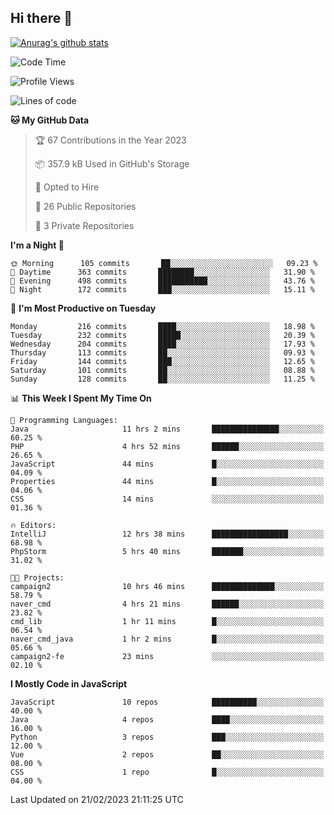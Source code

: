## Hi there 👋

[![Anurag's github stats](https://github-readme-stats.vercel.app/api?username=Songwonseok)](https://github.com/anuraghazra/github-readme-stats)



<!--START_SECTION:waka-->
![Code Time](http://img.shields.io/badge/Code%20Time-2%2C096%20hrs%2022%20mins-blue)

![Profile Views](http://img.shields.io/badge/Profile%20Views-4-blue)

![Lines of code](https://img.shields.io/badge/From%20Hello%20World%20I%27ve%20Written--19%20Million%20lines%20of%20code-blue)

**🐱 My GitHub Data** 

> 🏆 67 Contributions in the Year 2023
 > 
> 📦 357.9 kB Used in GitHub's Storage 
 > 
> 💼 Opted to Hire
 > 
> 📜 26 Public Repositories 
 > 
> 🔑 3 Private Repositories  
 > 
**I'm a Night 🦉** 

```text
🌞 Morning      105 commits       ██░░░░░░░░░░░░░░░░░░░░░░░   09.23 % 
🌆 Daytime      363 commits       ████████░░░░░░░░░░░░░░░░░   31.90 % 
🌃 Evening      498 commits       ███████████░░░░░░░░░░░░░░   43.76 % 
🌙 Night        172 commits       ███░░░░░░░░░░░░░░░░░░░░░░   15.11 % 

```
📅 **I'm Most Productive on Tuesday** 

```text
Monday         216 commits       ████░░░░░░░░░░░░░░░░░░░░░   18.98 % 
Tuesday        232 commits       █████░░░░░░░░░░░░░░░░░░░░   20.39 % 
Wednesday      204 commits       ████░░░░░░░░░░░░░░░░░░░░░   17.93 % 
Thursday       113 commits       ██░░░░░░░░░░░░░░░░░░░░░░░   09.93 % 
Friday         144 commits       ███░░░░░░░░░░░░░░░░░░░░░░   12.65 % 
Saturday       101 commits       ██░░░░░░░░░░░░░░░░░░░░░░░   08.88 % 
Sunday         128 commits       ██░░░░░░░░░░░░░░░░░░░░░░░   11.25 % 

```


📊 **This Week I Spent My Time On** 

```text
💬 Programming Languages: 
Java                     11 hrs 2 mins       ███████████████░░░░░░░░░░   60.25 % 
PHP                      4 hrs 52 mins       ██████░░░░░░░░░░░░░░░░░░░   26.65 % 
JavaScript               44 mins             █░░░░░░░░░░░░░░░░░░░░░░░░   04.09 % 
Properties               44 mins             █░░░░░░░░░░░░░░░░░░░░░░░░   04.06 % 
CSS                      14 mins             ░░░░░░░░░░░░░░░░░░░░░░░░░   01.36 % 

🔥 Editors: 
IntelliJ                 12 hrs 38 mins      █████████████████░░░░░░░░   68.98 % 
PhpStorm                 5 hrs 40 mins       ███████░░░░░░░░░░░░░░░░░░   31.02 % 

🐱‍💻 Projects: 
campaign2                10 hrs 46 mins      ██████████████░░░░░░░░░░░   58.79 % 
naver_cmd                4 hrs 21 mins       ██████░░░░░░░░░░░░░░░░░░░   23.82 % 
cmd_lib                  1 hr 11 mins        █░░░░░░░░░░░░░░░░░░░░░░░░   06.54 % 
naver_cmd_java           1 hr 2 mins         █░░░░░░░░░░░░░░░░░░░░░░░░   05.66 % 
campaign2-fe             23 mins             ░░░░░░░░░░░░░░░░░░░░░░░░░   02.10 % 

```

**I Mostly Code in JavaScript** 

```text
JavaScript               10 repos            ██████████░░░░░░░░░░░░░░░   40.00 % 
Java                     4 repos             ████░░░░░░░░░░░░░░░░░░░░░   16.00 % 
Python                   3 repos             ███░░░░░░░░░░░░░░░░░░░░░░   12.00 % 
Vue                      2 repos             ██░░░░░░░░░░░░░░░░░░░░░░░   08.00 % 
CSS                      1 repo              █░░░░░░░░░░░░░░░░░░░░░░░░   04.00 % 

```



 Last Updated on 21/02/2023 21:11:25 UTC
<!--END_SECTION:waka-->
